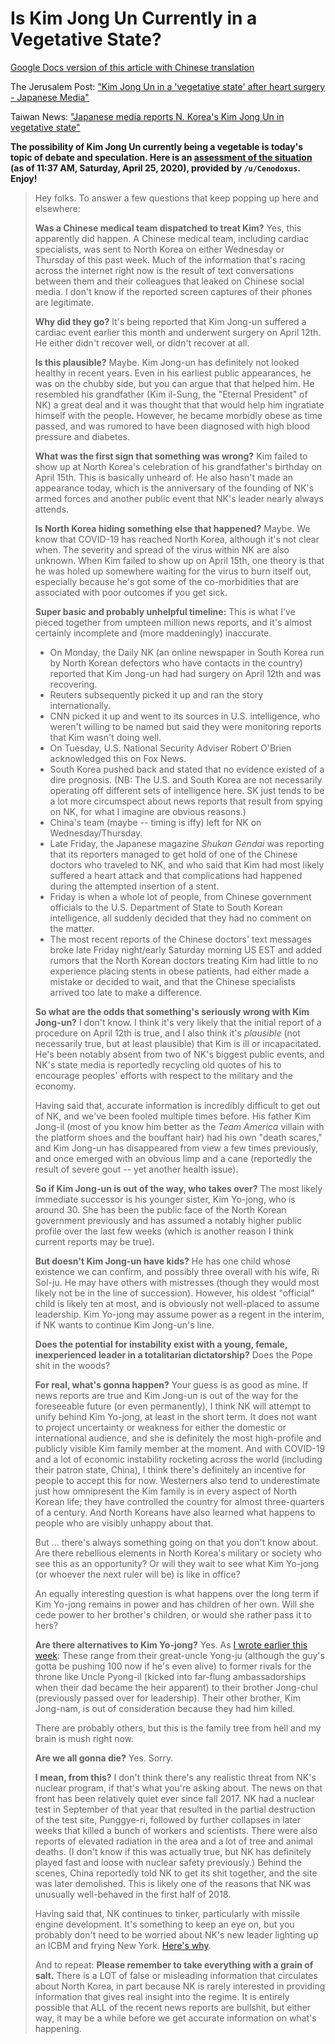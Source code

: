 # Is Kim Jong Un Currently in a Vegetative State?

[Google Docs version of this article with Chinese translation](https://docs.google.com/document/d/11vKR8Sc8NcVCNRYxY9x1dDLeJCxJUFAFGe7h8xQioDg/edit?usp=sharing)

The Jerusalem Post: ["Kim Jong Un in a 'vegetative state' after heart surgery - Japanese Media"](https://www.jpost.com/international/china-sent-team-with-medical-experts-to-advise-on-nkoreas-kim-625831)

Taiwan News: ["Japanese media reports N. Korea's Kim Jong Un in vegetative state"](https://www.taiwannews.com.tw/en/news/3922763)

**The possibility of Kim Jong Un currently being a vegetable is today's topic of debate and speculation. Here is an [assessment of the situation](https://www.reddit.com/r/news/comments/g7s31c/kim_jong_un_allegedly_in_a_vegetative_state_after/fojmhod/) (as of 11:37 AM, Saturday, April 25, 2020), provided by `/u/Cenodoxus`. Enjoy!**

> Hey folks. To answer a few questions that keep popping up here and elsewhere:
>
> **Was a Chinese medical team dispatched to treat Kim?** Yes, this apparently did happen. A Chinese medical team, including cardiac specialists, was sent to North Korea on either Wednesday or Thursday of this past week. Much of the information that's racing across the internet right now is the result of text conversations between them and their colleagues that leaked on Chinese social media. I don't know if the reported screen captures of their phones are legitimate.
>
> **Why did they go?** It's being reported that Kim Jong-un suffered a cardiac event earlier this month and underwent surgery on April 12th. He either didn't recover well, or didn't recover at all.
>
> **Is this plausible?** Maybe. Kim Jong-un has definitely not looked healthy in recent years. Even in his earliest public appearances, he was on the chubby side, but you can argue that that helped him. He resembled his grandfather (Kim il-Sung, the "Eternal President" of NK) a great deal and it was thought that that would help him ingratiate himself with the people. However, he became morbidly obese as time passed, and was rumored to have been diagnosed with high blood pressure and diabetes.
>
> **What was the first sign that something was wrong?** Kim failed to show up at North Korea's celebration of his grandfather's birthday on April 15th. This is basically unheard of. He also hasn't made an appearance today, which is the anniversary of the founding of NK's armed forces and another public event that NK's leader nearly always attends.
>
>  **Is North Korea hiding something else that happened?** Maybe. We know that COVID-19 has reached North Korea, although it's not clear when. The severity and spread of the virus within NK are also unknown. When Kim failed to show up on April 15th, one theory is that he was holed up somewhere waiting for the virus to burn itself out, especially because he's got some of the co-morbidities that are associated with poor outcomes if you get sick.
>
> **Super basic and probably unhelpful timeline:** This is what I've pieced together from umpteen million news reports, and it's almost certainly incomplete and (more maddeningly) inaccurate.
>
>  - On Monday, the Daily NK (an online newspaper in South  Korea run by North Korean defectors who have contacts in the country) reported that Kim Jong-un had had surgery on April 12th and was recovering.
>  - Reuters subsequently picked it up and ran the story internationally.
>  - CNN picked it up and went to its sources in U.S. intelligence, who weren't willing to be named but said they were monitoring reports that Kim wasn't doing well.
>  - On Tuesday, U.S. National Security Adviser Robert O'Brien acknowledged this on Fox News.
>  - South Korea pushed back and stated that no evidence existed of a dire prognosis. (NB: The U.S. and South Korea are not necessarily operating off different sets of intelligence here. SK just tends to be a lot more circumspect about news reports that result from spying on NK, for what I imagine are obvious reasons.)
>  - China's team (maybe -- timing is iffy) left for NK on Wednesday/Thursday.
>  - Late Friday, the Japanese magazine *Shukan Gendai* was reporting that its reporters managed to get hold of one of the Chinese doctors who traveled to NK, and who said that Kim had most likely suffered a heart attack and that complications had happened during the attempted insertion of a stent.
>  - Friday is when a whole lot of people, from Chinese government officials to the U.S. Department of State to South Korean intelligence, all suddenly decided that they had no comment on the matter.
>  - The most recent reports of the Chinese doctors' text messages broke late Friday night/early Saturday morning US EST and added rumors that the North Korean doctors treating Kim had little to no experience placing stents in obese patients, had either made a mistake or decided to wait, and that the Chinese specialists arrived too late to make a difference.
>
> **So what are the odds that something's seriously wrong with Kim Jong-un?** I don't know. I think it's very likely that the initial report of a procedure on April 12th is true, and I also think it's *plausible* (not necessarily true, but at least plausible) that Kim is ill or incapacitated. He's been notably absent from two of NK's biggest public events, and NK's state media is reportedly recycling old quotes of his to encourage peoples' efforts with respect to the military and the economy.
>
> Having said that, accurate information is incredibly difficult to get out of NK, and we've been fooled multiple times before. His father Kim Jong-il (most of you know him better as the *Team America* villain with the platform shoes and the bouffant hair) had his own "death scares," and Kim Jong-un has disappeared from view a few times previously, and once emerged with an obvious limp and a cane (reportedly the result of severe gout -- yet another health issue).
>
> **So if Kim Jong-un is out of the way, who takes over?** The most likely immediate successor is his younger sister, Kim Yo-jong, who is around 30. She has been the public face of the North Korean government previously and has assumed a notably higher public profile over the last few weeks (which is another reason I think current reports may be true).
>
> **But doesn't Kim Jong-un have kids?** He has one child whose existence we can confirm, and possibly three overall with his wife, Ri Sol-ju. He may have others with mistresses (though they would most likely not be in the line of succession). However, his oldest "official" child is likely ten at most, and is obviously not well-placed to assume leadership. Kim Yo-jong may assume power as a regent in the interim, if NK wants to continue Kim Jong-un's line.
>
> **Does the potential for instability exist with a young, female, inexperienced leader in a totalitarian dictatorship?** Does the Pope shit in the woods?
>
> **For real, what's gonna happen?** Your guess is as good as mine. If news reports are true and Kim Jong-un is out of the way for the foreseeable future (or even permanently), I think NK will attempt to unify behind Kim Yo-jong, at least in the short term. It does not want to project uncertainty or weakness for either the domestic or international audience, and she is definitely the most high-profile and publicly visible Kim family member at the moment. And with COVID-19 and a lot of economic instability rocketing across the world (including their patron state, China), I think there's definitely an incentive for people to accept this for now. Westerners also tend to underestimate just how omnipresent the Kim family is in every aspect of North Korean life; they have controlled the country for almost three-quarters of a century. And North Koreans have also learned what happens to people who are visibly unhappy about that.
>
> But ... there's always something going on that you don't know about. Are there rebellious elements in North Korea's military or society who see this as an opportunity? Or will they wait to see what Kim Yo-jong (or whoever the next ruler will be) is like in office?
>
> An equally interesting question is what happens over the long term if Kim Yo-jong remains in power and has children of her own. Will she cede power to her  brother's children, or would she rather pass it to hers?
>
> **Are there alternatives to Kim Yo-jong?** Yes. As [I wrote earlier this week](https://old.reddit.com/r/worldnews/comments/g55qo5/north_koreas_kim_getting_treatment_after/fo1v798/): These range from their great-uncle Yong-ju (although the guy's gotta be pushing 100 now if he's even alive) to former rivals for the throne like Uncle Pyong-il (kicked into far-flung ambassadorships when their dad became the heir apparent) to their brother Jong-chul (previously passed over for leadership). Their other brother, Kim Jong-nam, is out of consideration because they had him killed.
>
> There are probably others, but this is the family tree from hell and my brain is mush right now.
>
> **Are we all gonna die?** Yes. Sorry.
>
> **I mean, from this?** I don't think there's any realistic threat from NK's nuclear program, if that's what you're asking about. The news on that front has been relatively quiet ever since fall 2017. NK had a nuclear test in September of that year that resulted in the partial destruction of the test site, Punggye-ri,  followed by further collapses in later weeks that killed a bunch of workers and scientists. There were also reports of elevated radiation in the area and a lot of tree and animal deaths. (I don't know if this was actually true, but NK has definitely played fast and loose with nuclear safety previously.) Behind the scenes, China reportedly told NK to get its shit together, and the site was later demolished. This is likely one of the reasons that NK was unusually well-behaved in the first half of 2018.
>
> Having said that, NK continues to tinker, particularly with missile engine development. It's something to keep an eye on, but you probably don't need to be worried about NK's new leader lighting up an ICBM and frying New York. [Here's why](https://old.reddit.com/r/worldnews/comments/g7o6nm/japanese_media_reports_n_koreas_kim_jong_un_in/foj91bh/).
>
> And to repeat: **Please remember to take everything with a grain of salt.** There is a LOT of false or misleading information that circulates about North Korea, in part because NK is rarely interested in providing information that gives real insight into the regime. It is entirely possible that ALL of the recent news reports are bullshit, but either way, it may be a while before we get accurate information on what's happening.
